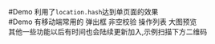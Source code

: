 #Demo 利用了`location.hash`达到单页面的效果<br>
#Demo 有移动端常用的 弹出框 非空校验 操作列表 大图预览<br>
其他一些功能以后有时间也会陆续更新加入,示例扫描下方二维码<br>

